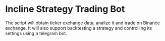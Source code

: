 # Incline Strategy Trading Bot
The script will obtain ticker exchange data, analize it and trade on Binance exchange. It will also support backtesting a strategy and controlling its settings using a telegram bot.
